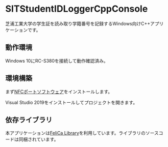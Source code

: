 # SITStudentIDLoggerCppConsole

芝浦工業大学の学生証を読み取り学籍番号を記録するWindows向けC++アプリケーションです。

## 動作環境

Windows 10にRC-S380を接続して動作確認済み。

## 環境構築

まず[NFCポートソフトウェア](https://www.sony.co.jp/Products/felica/consumer/download/felicaportsoftware.html)をインストールします。

Visual Studio 2019をインストールしてプロジェクトを開きます。

## 依存ライブラリ

本アプリケーションは[FeliCa Library](https://ja.osdn.net/projects/felicalib/)を利用しています。ライブラリのソースコードは同梱されています。